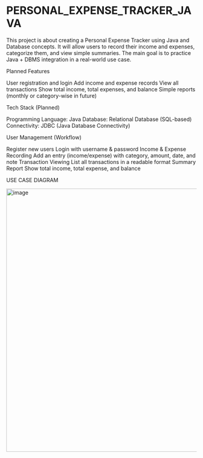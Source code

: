 # PERSONAL_EXPENSE_TRACKER_JAVA
This project is about creating a Personal Expense Tracker using Java and Database concepts.
It will allow users to record their income and expenses, categorize them, and view simple summaries.
The main goal is to practice Java + DBMS integration in a real-world use case.

Planned Features

User registration and login
Add income and expense records
View all transactions
Show total income, total expenses, and balance
Simple reports (monthly or category-wise in future)

Tech Stack (Planned)

Programming Language: Java
Database: Relational Database (SQL-based)
Connectivity: JDBC (Java Database Connectivity)

User Management (Workflow)

Register new users
Login with username & password
Income & Expense Recording
Add an entry (income/expense) with category, amount, date, and note
Transaction Viewing
List all transactions in a readable format
Summary Report
Show total income, total expense, and balance

USE CASE DIAGRAM


<img width="613" height="696" alt="image" src="https://github.com/user-attachments/assets/03ba505d-05b8-4b8e-ab77-59d41ced9dfa" />



